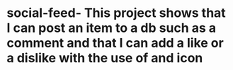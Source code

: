 # social-feed- This project shows that I can post an item to a db such as a comment and that I can add a like or a dislike with the use of and icon

